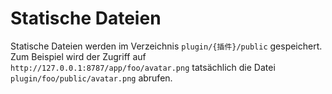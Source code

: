 # Statische Dateien
Statische Dateien werden im Verzeichnis `plugin/{插件}/public` gespeichert. Zum Beispiel wird der Zugriff auf `http://127.0.0.1:8787/app/foo/avatar.png` tatsächlich die Datei `plugin/foo/public/avatar.png` abrufen.
